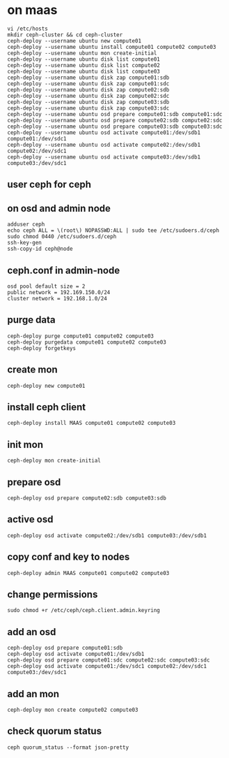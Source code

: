 # on maas

    vi /etc/hosts
    mkdir ceph-cluster && cd ceph-cluster
    ceph-deploy --username ubuntu new compute01
    ceph-deploy --username ubuntu install compute01 compute02 compute03
    ceph-deploy --username ubuntu mon create-initial
    ceph-deploy --username ubuntu disk list compute01
    ceph-deploy --username ubuntu disk list compute02
    ceph-deploy --username ubuntu disk list compute03
    ceph-deploy --username ubuntu disk zap compute01:sdb
    ceph-deploy --username ubuntu disk zap compute01:sdc
    ceph-deploy --username ubuntu disk zap compute02:sdb
    ceph-deploy --username ubuntu disk zap compute02:sdc
    ceph-deploy --username ubuntu disk zap compute03:sdb
    ceph-deploy --username ubuntu disk zap compute03:sdc
    ceph-deploy --username ubuntu osd prepare compute01:sdb compute01:sdc
    ceph-deploy --username ubuntu osd prepare compute02:sdb compute02:sdc
    ceph-deploy --username ubuntu osd prepare compute03:sdb compute03:sdc
    ceph-deploy --username ubuntu osd activate compute01:/dev/sdb1 compute01:/dev/sdc1
    ceph-deploy --username ubuntu osd activate compute02:/dev/sdb1 compute02:/dev/sdc1
    ceph-deploy --username ubuntu osd activate compute03:/dev/sdb1 compute03:/dev/sdc1

## user ceph for ceph

## on osd and admin node

    adduser ceph
    echo ceph ALL = \(root\) NOPASSWD:ALL | sudo tee /etc/sudoers.d/ceph
    sudo chmod 0440 /etc/sudoers.d/ceph
    ssh-key-gen
    ssh-copy-id ceph@node

## ceph.conf in admin-node

    osd pool default size = 2
    public network = 192.169.150.0/24
    cluster network = 192.168.1.0/24

## purge data

    ceph-deploy purge compute01 compute02 compute03
    ceph-deploy purgedata compute01 compute02 compute03
    ceph-deploy forgetkeys

## create mon

    ceph-deploy new compute01

## install ceph client

    ceph-deploy install MAAS compute01 compute02 compute03

## init mon

    ceph-deploy mon create-initial

## prepare osd

    ceph-deploy osd prepare compute02:sdb compute03:sdb

## active osd

    ceph-deploy osd activate compute02:/dev/sdb1 compute03:/dev/sdb1

## copy conf and key to nodes

    ceph-deploy admin MAAS compute01 compute02 compute03

## change permissions

    sudo chmod +r /etc/ceph/ceph.client.admin.keyring

## add an osd

    ceph-deploy osd prepare compute01:sdb
    ceph-deploy osd activate compute01:/dev/sdb1
    ceph-deploy osd prepare compute01:sdc compute02:sdc compute03:sdc
    ceph-deploy osd activate compute01:/dev/sdc1 compute02:/dev/sdc1 compute03:/dev/sdc1

## add an mon

    ceph-deploy mon create compute02 compute03

## check quorum status

    ceph quorum_status --format json-pretty
